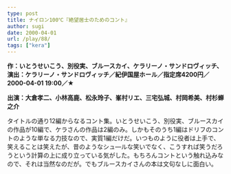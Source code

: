 ```yaml
---
type: post
title: ナイロン100℃『絶望居士のためのコント』
author: sugi
date: 2000-04-01
url: /play/88/
tags: ["kera"]
---
```

**作：いとうせいこう、別役実、ブルースカイ、ケラリーノ・サンドロヴィッチ、演出：ケラリーノ・サンドロヴィッチ／紀伊国屋ホール／指定席4200円／2000-04-01 19:00／★**

**出演：大倉孝二、小林高鹿、松永玲子、峯村リエ、三宅弘城、村岡希美、村杉蝉之介**

タイトルの通り12編からなるコント集。いとうせいこう、別役実、ブルースカイの作品が10編で、ケラさんの作品は2編のみ。しかもそのうち1編はドリフのコントのような単なる力技なので、実質1編だけだ。いつものように役者は上手で、笑えることは笑えたが、昔のようなシュ―ルな笑いでなく、こうすれば笑うだろうという計算の上に成り立っている気がした。もちろんコントという触れ込みなので、それは当然なのだが。でもブルースカイさんの本は文句なしに面白い。

